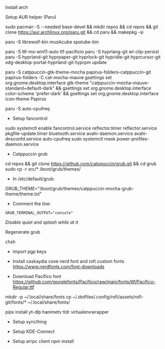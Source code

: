 Install arch

Setup AUR helper (Paru)

sudo pacman -S --needed base-devel && mkdir repos && cd repos && git clone https://aur.archlinux.org/paru.git && cd paru && makepkg -si

paru -S librewolf-bin musikcube spotube-bin

paru -S ttf-ms-win11-auto ttf-pacificio
paru -S hyprlang-git wl-clip-persist
paru -S hyprland-git hyprpaper-git hyprlock-git hypridle-git hyprcursor-git xdg-desktop-portal-hyprland-git
hyprpm update

paru -S catppuccin-gtk-theme-mocha papirus-folders-catppuccin-git
papirus-folders -C cat-mocha-mauve
gsettings set org.gnome.desktop.interface gtk-theme "catppuccin-mocha-mauve-standard+default-dark" && gsettings set org.gnome.desktop.interface color-scheme 'prefer-dark' && gsettings set org.gnome.desktop.interface icon-theme Papirus

paru -S auto-cpufreq

* Setup fancontrol

sudo systemctl enable fancontrol.service reflector.timer reflector.service pkgfile-update.timer bluetooth.service avahi-daemon.service avahi-dnsconfd.service auto-cpufreq
sudo systemctl mask power-profiles-daemon.service

* Catppuccin grub

cd repos && git clone https://github.com/catppuccin/grub.git && cd grub
sudo cp -r src/* /boot/grub/themes/

- In /etc/default/grub:

GRUB_THEME="/boot/grub/themes/catppuccin-mocha-grub-theme/theme.txt"

- Comment the line:

`GRUB_TERMINAL_OUTPUT="console"`

_Disable quiet and splash while at it_

Regenerate grub

chsh

* import pgp keys

* Install caskaydia cove nerd font and rofi custom fonts
https://www.nerdfonts.com/font-downloads

* Download Pacifico font
https://github.com/googlefonts/Pacifico/raw/main/fonts/ttf/Pacifico-Regular.ttf

mkdir -p ~/.local/share/fonts
cp ~/.dotfiles/.config/rofi/assets/rofi-git/fonts/* ~/.local/share/fonts/

pipx install yt-dlp hanimetv tldr virtualenvwrapper

* Setup syncthing
* Setup KDE-Connect

* Setup arrpc client
npm install
